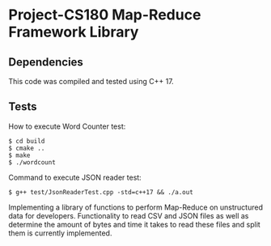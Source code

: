 # Project-CS180 Map-Reduce Framework Library

## Dependencies

This code was compiled and tested using C++ 17.

## Tests

How to execute Word Counter test:

```
$ cd build
$ cmake ..
$ make
$ ./wordcount
```

Command to execute JSON reader test:

```
$ g++ test/JsonReaderTest.cpp -std=c++17 && ./a.out
```

Implementing a library of functions to perform Map-Reduce on unstructured data for developers. Functionality to read CSV and JSON files as well as determine the amount of bytes and time it takes to read these files and split them is currently implemented. 
